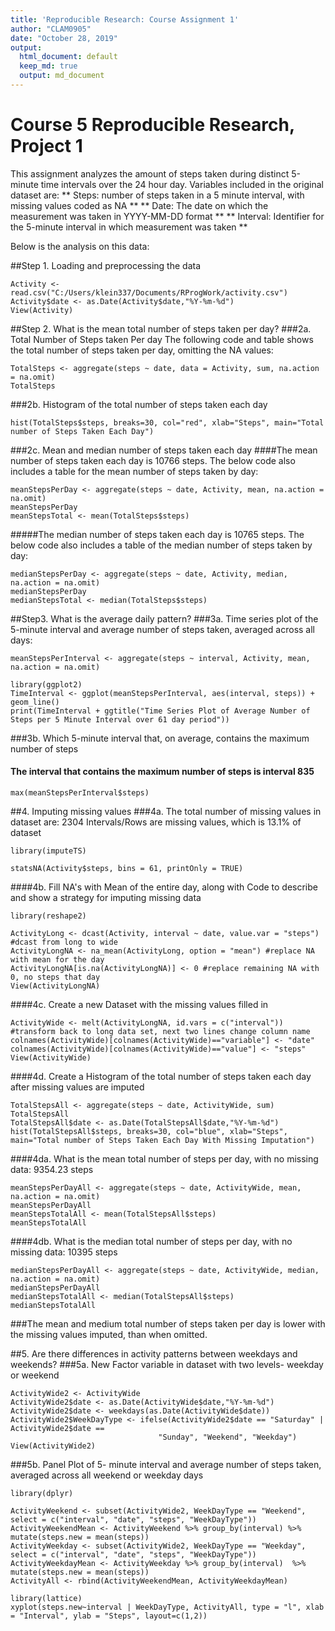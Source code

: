 ```yaml
---
title: 'Reproducible Research: Course Assignment 1'
author: "CLAM0905"
date: "October 28, 2019"
output:
  html_document: default
  keep_md: true
  output: md_document
---
```


# **Course 5 Reproducible Research, Project 1**
This assignment analyzes the amount of  steps taken during distinct 5-minute time intervals over the 24 hour day. Variables included in the original dataset are:
   ** Steps: number of steps taken in a 5 minute interval, with missing values coded as NA **
   ** Date: The date on which the measurement was taken in YYYY-MM-DD format **
   ** Interval: Identifier for the 5-minute interval in which measurement was taken **

Below is the analysis on this data: 

##Step 1. Loading and preprocessing the data
```{r}
Activity <- read.csv("C:/Users/klein337/Documents/RProgWork/activity.csv")
Activity$date <- as.Date(Activity$date,"%Y-%m-%d")
View(Activity)
```
##Step 2. What is the mean total number of steps taken per day?
###2a. Total Number of Steps taken Per day 
The following code and table shows the total number of steps taken per day, omitting the NA values:
```{r}
TotalSteps <- aggregate(steps ~ date, data = Activity, sum, na.action = na.omit)
TotalSteps
```

###2b. Histogram of the total number of steps taken each day
```{r totalstepsbyday}
hist(TotalSteps$steps, breaks=30, col="red", xlab="Steps", main="Total number of Steps Taken Each Day")
```

###2c. Mean and median number of steps taken each day
####The mean number of steps taken each day is 10766 steps. The below code also includes a table for the mean number of steps taken by day:
```{r eval = TRUE}
meanStepsPerDay <- aggregate(steps ~ date, Activity, mean, na.action = na.omit)
meanStepsPerDay
meanStepsTotal <- mean(TotalSteps$steps)
```

#####The median number of steps taken each day is 10765 steps. The below code also includes a table of the median number of steps taken by day:
```{r eval = FALSE}
medianStepsPerDay <- aggregate(steps ~ date, Activity, median, na.action = na.omit)
medianStepsPerDay
medianStepsTotal <- median(TotalSteps$steps)
```

##Step3. What is the average daily pattern? 
###3a. Time series plot of the 5-minute interval and average number of steps taken, averaged across all days:
```{r}
meanStepsPerInterval <- aggregate(steps ~ interval, Activity, mean, na.action = na.omit)
```

```{r totalstepsyesna}
library(ggplot2)
TimeInterval <- ggplot(meanStepsPerInterval, aes(interval, steps)) + geom_line()
print(TimeInterval + ggtitle("Time Series Plot of Average Number of Steps per 5 Minute Interval over 61 day period"))
```

###3b. Which 5-minute interval that, on average, contains the maximum number of steps
#### The interval that contains the maximum number of steps is interval 835
```{r}
max(meanStepsPerInterval$steps)
```

##4. Imputing missing values
###4a. The total number of missing values in dataset are: 2304 Intervals/Rows are missing values, which is 13.1% of dataset
```{r warning = FALSE, message = FALSE}
library(imputeTS)
```

```{r}
statsNA(Activity$steps, bins = 61, printOnly = TRUE)
```
####4b. Fill NA's with Mean of the entire day, along with Code to describe and show a strategy for imputing missing data
```{r warning = FALSE, message = FALSE}
library(reshape2)
```

```{r warning = FALSE}
ActivityLong <- dcast(Activity, interval ~ date, value.var = "steps") #dcast from long to wide
ActivityLongNA <- na_mean(ActivityLong, option = "mean") #replace NA with mean for the day
ActivityLongNA[is.na(ActivityLongNA)] <- 0 #replace remaining NA with 0, no steps that day
View(ActivityLongNA)
```
####4c. Create a new Dataset with the missing values filled in 
```{r}
ActivityWide <- melt(ActivityLongNA, id.vars = c("interval")) #transform back to long data set, next two lines change column name
colnames(ActivityWide)[colnames(ActivityWide)=="variable"] <- "date"
colnames(ActivityWide)[colnames(ActivityWide)=="value"] <- "steps"
View(ActivityWide)
```
####4d. Create a Histogram of the total number of steps taken each day after missing values are imputed
```{r totalstepsnona}
TotalStepsAll <- aggregate(steps ~ date, ActivityWide, sum)
TotalStepsAll 
TotalStepsAll$date <- as.Date(TotalStepsAll$date,"%Y-%m-%d")
hist(TotalStepsAll$steps, breaks=30, col="blue", xlab="Steps", main="Total number of Steps Taken Each Day With Missing Imputation")
```

####4da. What is the mean total number of steps per day, with no missing data: 9354.23 steps
```{r eval = FALSE}
meanStepsPerDayAll <- aggregate(steps ~ date, ActivityWide, mean, na.action = na.omit)
meanStepsPerDayAll
meanStepsTotalAll <- mean(TotalStepsAll$steps)
meanStepsTotalAll    
```

####4db. What is the median total number of steps per day, with no missing data: 10395 steps
```{r eval = FALSE}
medianStepsPerDayAll <- aggregate(steps ~ date, ActivityWide, median, na.action = na.omit)
medianStepsPerDayAll
medianStepsTotalAll <- median(TotalStepsAll$steps)
medianStepsTotalAll   
```




###The mean and medium total number of steps taken per day is lower with the missing values imputed, than when omitted. 

##5. Are there differences in activity patterns between weekdays and weekends?
###5a. New Factor variable in dataset with two levels- weekday or weekend
```{r}
ActivityWide2 <- ActivityWide
ActivityWide2$date <- as.Date(ActivityWide$date,"%Y-%m-%d")
ActivityWide2$date <- weekdays(as.Date(ActivityWide$date))
ActivityWide2$WeekDayType <- ifelse(ActivityWide2$date == "Saturday" | ActivityWide2$date == 
                                 "Sunday", "Weekend", "Weekday")
View(ActivityWide2)
```
###5b. Panel Plot of 5- minute interval and average number of steps taken, averaged across all weekend or weekday days
```{r include = FALSE, warning = FALSE, message = FALSE}
library(dplyr)
```
```{r}
ActivityWeekend <- subset(ActivityWide2, WeekDayType == "Weekend", select = c("interval", "date", "steps", "WeekDayType"))
ActivityWeekendMean <- ActivityWeekend %>% group_by(interval) %>% mutate(steps.new = mean(steps))
ActivityWeekday <- subset(ActivityWide2, WeekDayType == "Weekday", select = c("interval", "date", "steps", "WeekDayType"))
ActivityWeekdayMean <- ActivityWeekday %>% group_by(interval)  %>% mutate(steps.new = mean(steps))
ActivityAll <- rbind(ActivityWeekendMean, ActivityWeekdayMean)
```

```{r intervalbysteps5min}
library(lattice)
xyplot(steps.new~interval | WeekDayType, ActivityAll, type = "l", xlab = "Interval", ylab = "Steps", layout=c(1,2))
```




